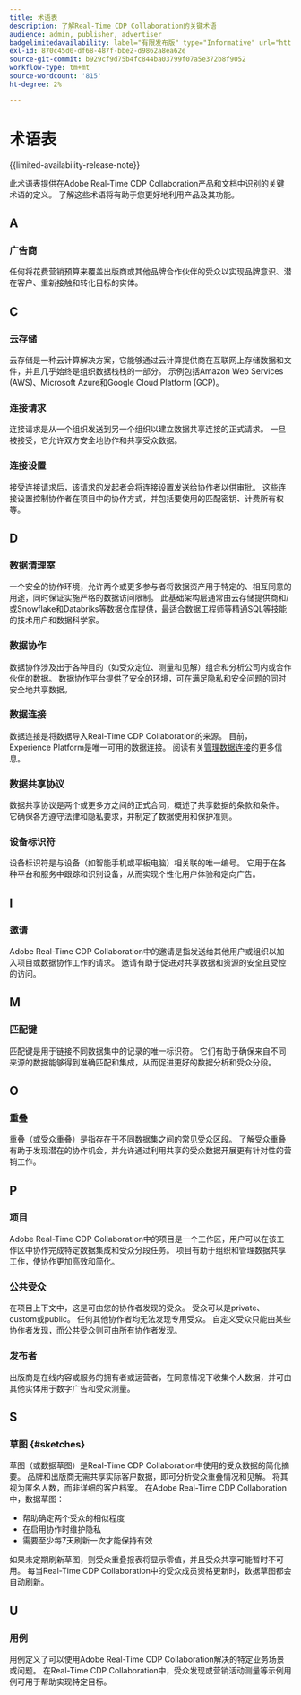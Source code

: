 ```yaml
---
title: 术语表
description: 了解Real-Time CDP Collaboration的关键术语
audience: admin, publisher, advertiser
badgelimitedavailability: label="有限发布版" type="Informative" url="https://helpx.adobe.com/legal/product-descriptions/real-time-customer-data-platform-collaboration.html newtab=true"
exl-id: 870c45d0-df68-487f-bbe2-d9862a8ea62e
source-git-commit: b929cf9d75b4fc844ba03799f07a5e372b8f9052
workflow-type: tm+mt
source-wordcount: '815'
ht-degree: 2%

---
```


# 术语表

{{limited-availability-release-note}}

此术语表提供在Adobe Real-Time CDP Collaboration产品和文档中识别的关键术语的定义。 了解这些术语将有助于您更好地利用产品及其功能。

## A

### 广告商

任何将花费营销预算来覆盖出版商或其他品牌合作伙伴的受众以实现品牌意识、潜在客户、重新接触和转化目标的实体。

## C

### 云存储

云存储是一种云计算解决方案，它能够通过云计算提供商在互联网上存储数据和文件，并且几乎始终是组织数据栈栈的一部分。 示例包括Amazon Web Services (AWS)、Microsoft Azure和Google Cloud Platform (GCP)。

### 连接请求

连接请求是从一个组织发送到另一个组织以建立数据共享连接的正式请求。 一旦被接受，它允许双方安全地协作和共享受众数据。

### 连接设置

接受连接请求后，该请求的发起者会将连接设置发送给协作者以供审批。 这些连接设置控制协作者在项目中的协作方式，并包括要使用的匹配密钥、计费所有权等。

<!--

### Crosswalk

An identity crosswalk is a tool used to connect different identifiers across datasets to enrich your audience data with additional attributes or dimensions. It creates a bridge between different data points, allowing for a more comprehensive and cohesive view of the data.

-->

## D

### 数据清理室

一个安全的协作环境，允许两个或更多参与者将数据资产用于特定的、相互同意的用途，同时保证实施严格的数据访问限制。 此基础架构层通常由云存储提供商和/或Snowflake和Databriks等数据仓库提供，最适合数据工程师等精通SQL等技能的技术用户和数据科学家。

### 数据协作

数据协作涉及出于各种目的（如受众定位、测量和见解）组合和分析公司内或合作伙伴的数据。 数据协作平台提供了安全的环境，可在满足隐私和安全问题的同时安全地共享数据。

### 数据连接

数据连接是将数据导入Real-Time CDP Collaboration的来源。 目前，Experience Platform是唯一可用的数据连接。 阅读有关[管理数据连接](/help/guide/setup/manage-data-connection.md)的更多信息。

### 数据共享协议

数据共享协议是两个或更多方之间的正式合同，概述了共享数据的条款和条件。 它确保各方遵守法律和隐私要求，并制定了数据使用和保护准则。

### 设备标识符

设备标识符是与设备（如智能手机或平板电脑）相关联的唯一编号。 它用于在各种平台和服务中跟踪和识别设备，从而实现个性化用户体验和定向广告。

## I

### 邀请

Adobe Real-Time CDP Collaboration中的邀请是指发送给其他用户或组织以加入项目或数据协作工作的请求。 邀请有助于促进对共享数据和资源的安全且受控的访问。

<!--

## J

### Join key

In the context of identity crosswalks, a join key is a unique identifier used to match and link different identifiers across datasets, enabling the integration and unification of audience data from various sources. For example, a hashed email (HEM) can be a join key.

-->

## M

### 匹配键

匹配键是用于链接不同数据集中的记录的唯一标识符。 它们有助于确保来自不同来源的数据能够得到准确匹配和集成，从而促进更好的数据分析和受众分段。

## O

### 重叠

重叠（或受众重叠）是指存在于不同数据集之间的常见受众区段。 了解受众重叠有助于发现潜在的协作机会，并允许通过利用共享的受众数据开展更有针对性的营销工作。

## P

### 项目

Adobe Real-Time CDP Collaboration中的项目是一个工作区，用户可以在该工作区中协作完成特定数据集成和受众分段任务。 项目有助于组织和管理数据共享工作，使协作更加高效和简化。

### 公共受众

在项目上下文中，这是可由您的协作者发现的受众。 受众可以是private、custom或public。 任何其他协作者均无法发现专用受众。 自定义受众只能由某些协作者发现，而公共受众则可由所有协作者发现。

### 发布者

出版商是在线内容或服务的拥有者或运营者，在同意情况下收集个人数据，并可由其他实体用于数字广告和受众测量。

## S

### 草图 {#sketches}

草图（或数据草图）是Real-Time CDP Collaboration中使用的受众数据的简化摘要。 品牌和出版商无需共享实际客户数据，即可分析受众重叠情况和见解。 将其视为匿名人数，而非详细的客户档案。
在Adobe Real-Time CDP Collaboration中，数据草图：

* 帮助确定两个受众的相似程度
* 在启用协作时维护隐私
* 需要至少每7天刷新一次才能保持有效

如果未定期刷新草图，则受众重叠报表将显示零值，并且受众共享可能暂时不可用。 每当Real-Time CDP Collaboration中的受众成员资格更新时，数据草图都会自动刷新。

## U

### 用例

用例定义了可以使用Adobe Real-Time CDP Collaboration解决的特定业务场景或问题。 在Real-Time CDP Collaboration中，受众发现或营销活动测量等示例用例可用于帮助实现特定目标。
